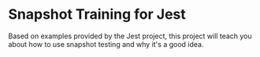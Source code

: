 # Snapshot Training for Jest

Based on examples provided by the Jest project, this project will teach you about how to use snapshot testing and why it's a good idea.